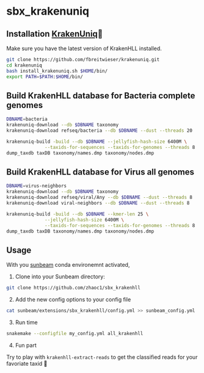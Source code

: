 # sbx_krakenuniq

## Installation [KrakenUniq](https://github.com/fbreitwieser/krakenuniq)🐙

  Make sure you have the latest version of KrakenHLL installed.
  
  ```bash
  git clone https://github.com/fbreitwieser/krakenuniq.git
  cd krakenuniq
  bash install_krakenuniq.sh $HOME/bin/
  export PATH=$PATH:$HOME/bin/
  ```
  
## Build KrakenHLL database for Bacteria complete genomes

  ```bash
  DBNAME=bacteria
  krakenuniq-download --db $DBNAME taxonomy
  krakenuniq-download refseq/bacteria --db $DBNAME --dust --threads 20
  
  krakenuniq-build -build --db $DBNAME --jellyfish-hash-size 6400M \
                --taxids-for-sequences --taxids-for-genomes --threads 8
  dump_taxdb taxDB taxonomy/names.dmp taxonomy/nodes.dmp
  ```

## Build KrakenHLL database for Virus all genomes

  ```bash
  DBNAME=virus-neighbors
  krakenuniq-download --db $DBNAME taxonomy
  krakenuniq-download refseq/viral/Any --db $DBNAME --dust --threads 8
  krakenuniq-download viral-neighbors --db $DBNAME --dust --threads 8
  
  krakenuniq-build -build --db $DBNAME --kmer-len 25 \
                --jellyfish-hash-size 6400M \
                --taxids-for-sequences --taxids-for-genomes --threads 8
  dump_taxdb taxDB taxonomy/names.dmp taxonomy/nodes.dmp
  ```
 
 ## Usage
 
 With you [sunbeam](https://github.com/sunbeam-labs/sunbeam) conda environemnt activated, 
 
 1. Clone into your Sunbeam directory:
 
  ```bash
  git clone https://github.com/zhaoc1/sbx_krakenhll
  ```
 
 2. Add the new config options to your config file
 
  ```bash
  cat sunbeam/extensions/sbx_krakenhll/config.yml >> sunbeam_config.yml
  ```
 
 3. Run time

  ```bash
  snakemake --configfile my_config.yml all_krakenhll
  ```
 4. Fun part
 
  Try to play with `krakenhll-extract-reads` to get the classified reads for your favoriate taxid 😬
 

